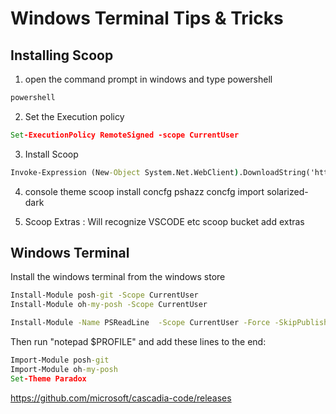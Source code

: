
# Windows Terminal Tips & Tricks

## Installing Scoop
1. open the command prompt in windows and type powershell
``` cmd
powershell
```
2. Set the Execution policy 
``` cmd
Set-ExecutionPolicy RemoteSigned -scope CurrentUser
```

3. Install Scoop
``` cmd
Invoke-Expression (New-Object System.Net.WebClient).DownloadString('https://get.scoop.sh')
```
4. console theme
scoop install concfg pshazz
concfg import solarized-dark

5. Scoop Extras : Will recognize VSCODE etc
scoop bucket add extras

## Windows Terminal 
Install the windows terminal from the windows store

```cmd
Install-Module posh-git -Scope CurrentUser
Install-Module oh-my-posh -Scope CurrentUser
```

```cmd
Install-Module -Name PSReadLine  -Scope CurrentUser -Force -SkipPublisherCheck
```
Then run "notepad $PROFILE" and add these lines to the end:


```cmd
Import-Module posh-git
Import-Module oh-my-posh
Set-Theme Paradox
```
https://github.com/microsoft/cascadia-code/releases



